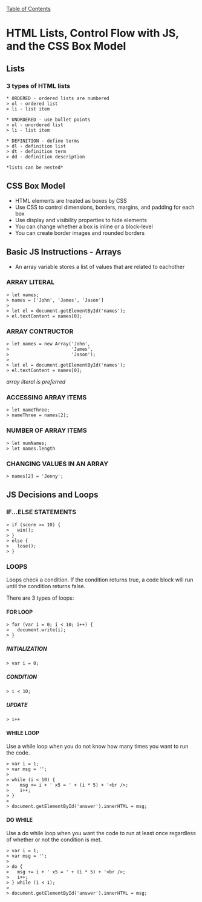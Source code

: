 [Table of Contents](https://peterjstaker.github.io/reading-notes/)

# **HTML Lists, Control Flow with JS, and the CSS Box Model**

## Lists

### 3 types of HTML lists

    * ORDERED - ordered lists are numbered 
    > ol - ordered list
    > li - list item
    
    * UNORDERED - use bullet points
    > ul - unordered list
    > li - list item

    * DEFINITION - define terms
    > dl - definition list
    > dt - definition term
    > dd - definition description

    *lists can be nested*

## CSS Box Model

* HTML elements are treated as boxes by CSS
* Use CSS to control dimensions, borders, margins, and padding for each box
* Use display and visibility properties to hide elements
* You can change whether a box is inline or a block-level
* You can create border images and rounded borders

## Basic JS Instructions - Arrays

* An array variable stores a list of values that are related to eachother

### ARRAY LITERAL

    > let names;
    > names = ['John', 'James', 'Jason']
    >
    > let el = document.getElementById('names');
    > el.textContent = names[0];

### ARRAY CONTRUCTOR

    > let names = new Array('John',
    >                       'James',    
    >                       'Jason');
    >
    > let el = document.getElementById('names');
    > el.textContent = names[0];

*array literal is preferred*        

### ACCESSING ARRAY ITEMS

    > let nameThree;
    > nameThree = names[2];

### NUMBER OF ARRAY ITEMS

    > let numNames;
    > let names.length

### CHANGING VALUES IN AN ARRAY

    > names[2] = 'Jenny';

## JS Decisions and Loops 

### IF...ELSE STATEMENTS

    > if (score >= 10) {
    >   win();
    > }
    > else {
    >   lose();
    > }

### LOOPS

Loops check a condition. If the condition returns true, a code block will run until the condition returns false.

There are 3 types of loops:

#### FOR LOOP

    > for (var i = 0; i < 10; i++) {
    >   document.write(i);
    > }

##### INITIALIZATION

    > var i = 0;

##### CONDITION

    > i < 10;

##### UPDATE

    > i++

#### WHILE LOOP

Use a while loop when you do not know how many times you want to run the code.

    > var i = 1;
    > var msg = '';
    >
    > while (i < 10) {
    >    msg += i + ' x5 = ' + (i * 5) + '<br />;
    >    i++;
    > }
    >
    > document.getElementById('answer').innerHTML = msg;

#### DO WHILE

Use a do while loop when you want the code to run at least once regardless of whether or not the condition is met.

    > var i = 1;
    > var msg = '';
    >
    > do {
    >   msg += i + ' x5 = ' + (i * 5) + '<br />;
    >   i++;
    > } while (i < 1);
    >
    > document.getElementById('answer').innerHTML = msg;